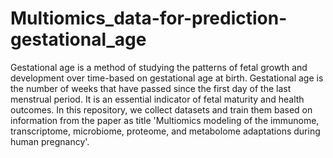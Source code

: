 # Multiomics_data-for-prediction-gestational_age

Gestational age is a method of studying the patterns of fetal growth and development over time-based on gestational age at birth. Gestational age is the number of weeks that have passed since the first day of the last menstrual period. It is an essential indicator of fetal maturity and health outcomes. In this repository, we collect datasets and train them based on information from the paper as title 'Multiomics modeling of the immunome, transcriptome, microbiome, proteome, and metabolome adaptations during human pregnancy'. 
